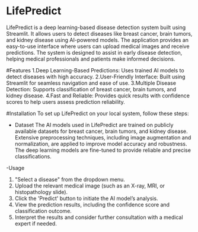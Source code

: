 # LifePredict
LifePredict is a deep learning-based disease detection system built using Streamlit. It allows users to detect diseases like breast cancer, brain tumors, and kidney disease using AI-powered models. The application provides an easy-to-use interface where users can upload medical images and receive predictions. The system is designed to assist in early disease detection, helping medical professionals and patients make informed decisions.

#Features
1.Deep Learning-Based Predictions: Uses trained AI models to detect diseases with high accuracy.
2.User-Friendly Interface: Built using Streamlit for seamless navigation and ease of use.
3.Multiple Disease Detection: Supports classification of breast cancer, brain tumors, and kidney disease.
4.Fast and Reliable: Provides quick results with confidence scores to help users assess prediction reliability.

#Installation
To set up LifePredict on your local system, follow these steps:

- Dataset
The AI models used in LifePredict are trained on publicly available datasets for breast cancer, brain tumors, and kidney disease. Extensive preprocessing techniques, including image augmentation and normalization, are applied to improve model accuracy and robustness. The deep learning models are fine-tuned to provide reliable and precise classifications.

-Usage
1. "Select a disease" from the dropdown menu.
2. Upload the relevant medical image (such as an X-ray, MRI, or histopathology slide).
3. Click the 'Predict' button to initiate the AI model’s analysis.
4. View the prediction results, including the confidence score and classification outcome.
5. Interpret the results and consider further consultation with a medical expert if needed.

